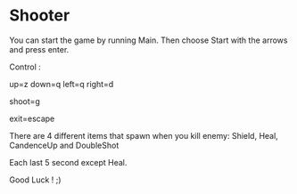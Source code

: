 # Shooter

You can start the game by running Main.
Then choose Start with the arrows and press enter.

Control :

up=z
down=q
left=q
right=d

shoot=g

exit=escape

There are 4 different items that spawn when you kill enemy:
Shield, Heal, CandenceUp and DoubleShot

Each last 5 second except Heal.

Good Luck ! ;)

